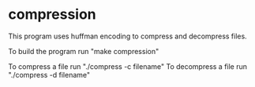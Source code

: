 # compression
This program uses huffman encoding to compress and decompress files.

To build the program run "make compression"

To compress a file run "./compress -c filename"
To decompress a file run "./compress -d filename"